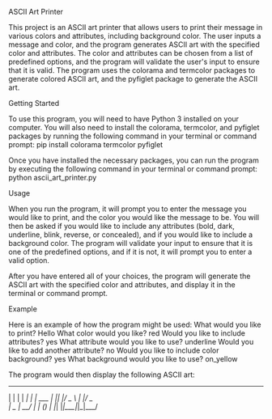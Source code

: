 ASCII Art Printer

This project is an ASCII art printer that allows users to print their message in various colors and attributes, 
including background color. The user inputs a message and color, and the program generates ASCII art with the 
specified color and attributes. The color and attributes can be chosen from a list of predefined options, and 
the program will validate the user's input to ensure that it is valid. The program uses the colorama and 
termcolor packages to generate colored ASCII art, and the pyfiglet package to generate the ASCII art.

Getting Started

To use this program, you will need to have Python 3 installed on your computer. You will also need to install 
the colorama, termcolor, and pyfiglet packages by running the following command in your terminal or command prompt:
pip install colorama termcolor pyfiglet

Once you have installed the necessary packages, you can run the program by executing the following command in your 
terminal or command prompt: python ascii_art_printer.py

Usage

When you run the program, it will prompt you to enter the message you would like to print, and the color you would 
like the message to be. You will then be asked if you would like to include any attributes (bold, dark, underline, 
blink, reverse, or concealed), and if you would like to include a background color. The program will validate your 
input to ensure that it is one of the predefined options, and if it is not, it will prompt you to enter a valid option.

After you have entered all of your choices, the program will generate the ASCII art with the specified color and 
attributes, and display it in the terminal or command prompt.

Example

Here is an example of how the program might be used:
What would you like to print? Hello
What color would you like? red
Would you like to include attributes? yes
What attribute would you like to use? underline
Would you like to add another attribute? no
Would you like to include color background? yes
What background would you like to use? on_yellow


The program would then display the following ASCII art:

 _   _      _ _
| | | | ___| | | ___
| |_| |/ _ \ | |/ _ \
|  _  |  __/ | | (_) |
|_| |_|\___|_|_|\___/
